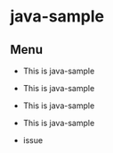 # java-sample
## Menu
- This is java-sample
- This is java-sample

- This is java-sample
- This is java-sample
- issue